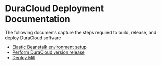 # DuraCloud Deployment Documentation

The following documents capture the steps required to build, release, and deploy DuraCloud software
* [Elastic Beanstalk environment setup](setup-beanstalk.md)
* [Perform DuraCloud version release](release-new-version.md)
* [Deploy Mill](deploy-mill.md)
